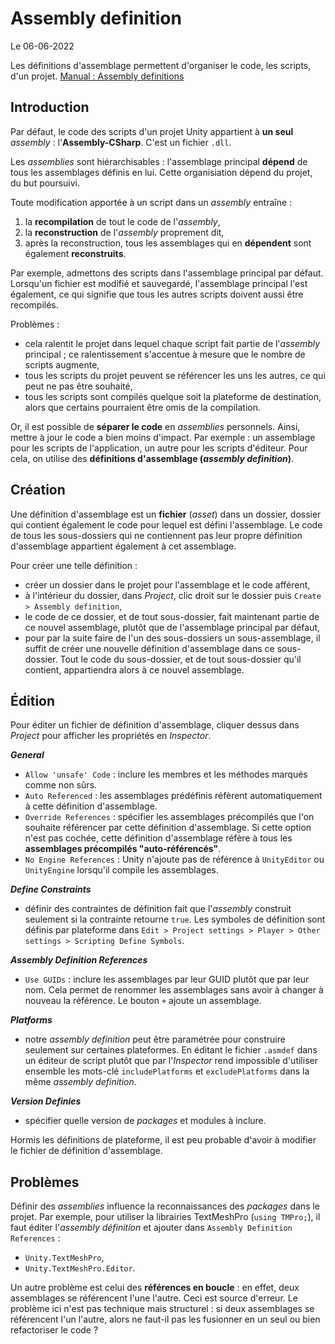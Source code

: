 # Assembly definition

Le 06-06-2022

Les définitions d'assemblage permettent d'organiser le code, les scripts, d'un projet. [Manual : Assembly definitions](https://docs.unity3d.com/Manual/ScriptCompilationAssemblyDefinitionFiles.html "Manual : Assembly definitions")

## Introduction

Par défaut, le code des scripts d'un projet Unity appartient à **un seul** *assembly* : l'**Assembly-CSharp**. C'est un fichier `.dll`.

Les *assemblies* sont hiérarchisables : l'assemblage principal **dépend** de tous les assemblages définis en lui. Cette organisiation dépend du projet, du but poursuivi.

Toute modification apportée à un script dans un *assembly* entraîne :
1. la **recompilation** de tout le code de l'*assembly*,
2. la **reconstruction** de l'*assembly* proprement dit, 
3. après la reconstruction, tous les assemblages qui en **dépendent** sont également **reconstruits**. 

Par exemple, admettons des scripts dans l'assemblage principal par défaut. Lorsqu'un fichier est modifié et sauvegardé, l'assemblage principal l'est également, ce qui signifie que tous les autres scripts doivent aussi être recompilés.

Problèmes : 
- cela ralentit le projet dans lequel chaque script fait partie de l'*assembly* principal ; ce ralentissement s'accentue à mesure que le nombre de scripts augmente, 
- tous les scripts du projet peuvent se référencer les uns les autres, ce qui peut ne pas être souhaité,
- tous les scripts sont compilés quelque soit la plateforme de destination, alors que certains pourraient être omis de la compilation.

Or, il est possible de **séparer le code** en *assemblies* personnels. Ainsi, mettre à jour le code a bien moins d'impact. Par exemple : un assemblage pour les scripts de l'application, un autre pour les scripts d'éditeur. Pour cela, on utilise des **définitions d'assemblage (*assembly definition*)**. 

## Création

Une définition d'assemblage est un **fichier** (*asset*) dans un dossier, dossier qui contient également le code pour lequel est défini l'assemblage. Le code de tous les sous-dossiers qui ne contiennent pas leur propre définition d'assemblage appartient également à cet assemblage.

Pour créer une telle définition :
- créer un dossier dans le projet pour l'assemblage et le code afférent,
- à l'intérieur du dossier, dans *Project*, clic droit sur le dossier puis `Create > Assembly definition`,
- le code de ce dossier, et de tout sous-dossier, fait maintenant partie de ce nouvel assemblage, plutôt que de l'assemblage principal par défaut,
- pour par la suite faire de l'un des sous-dossiers un sous-assemblage, il suffit de créer une nouvelle définition d'assemblage dans ce sous-dossier. Tout le code du sous-dossier, et de tout sous-dossier qu'il contient, appartiendra alors à ce nouvel assemblage.

## Édition

Pour éditer un fichier de définition d'assemblage, cliquer dessus dans *Project* pour afficher les propriétés en *Inspector*.

***General***
- `Allow 'unsafe' Code` : inclure les membres et les méthodes marqués comme non sûrs.
- `Auto Referenced` : les assemblages prédéfinis réfèrent automatiquement à cette définition d'assemblage.
- `Override References` : spécifier les assemblages précompilés que l'on souhaite référencer par cette définition d'assemblage. Si cette option n'est pas cochée, cette définition d'assemblage  réfère à tous les **assemblages précompilés "auto-référencés"**.
- `No Engine References` : Unity n'ajoute pas de référence à `UnityEditor` ou `UnityEngine` lorsqu'il compile les assemblages.

***Define Constraints***
- définir des contraintes de définition fait que l'*assembly* construit seulement si la contrainte retourne `true`. Les symboles de définition sont définis par plateforme dans `Edit > Project settings > Player > Other settings > Scripting Define Symbols`.

***Assembly Definition References***
- `Use GUIDs` : inclure les assemblages par leur GUID plutôt que par leur nom. Cela permet de renommer les assemblages sans avoir à changer à nouveau la référence. Le bouton `+` ajoute un assemblage.

***Platforms*** 
- notre *assembly definition* peut être paramétrée pour construire seulement sur certaines plateformes. En éditant le fichier `.asmdef` dans un éditeur de script plutôt que par l'*Inspector* rend impossible d'utiliser ensemble les mots-clé `includePlatforms` et `excludePlatforms` dans la même *assembly definition*.

***Version Definies***
- spécifier quelle version de *packages* et modules à inclure.

Hormis les définitions de plateforme, il est peu probable d'avoir à modifier le fichier de définition d'assemblage.

## Problèmes

Définir des *assemblies* influence la reconnaissances des *packages* dans le projet. Par exemple, pour utiliser la librairies TextMeshPro (`using TMPro;`), il faut éditer l'*assembly définition* et ajouter dans `Assembly Definition References` :
- `Unity.TextMeshPro`,
- `Unity.TextMeshPro.Editor`.

Un autre problème est celui des **références en boucle** : en effet, deux assemblages se référencent l'une l'autre. Ceci est source d'erreur. Le problème ici n'est pas technique mais structurel : si deux assemblages se référencent l'un l'autre, alors ne faut-il pas les fusionner en un seul ou bien refactoriser le code ?